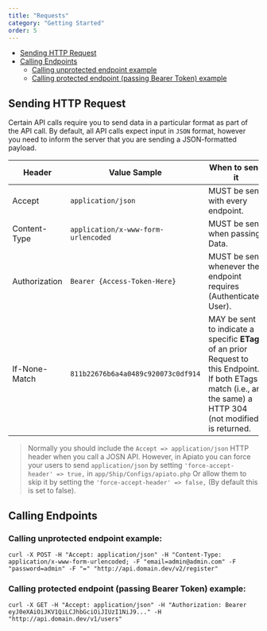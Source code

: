```yaml
---
title: "Requests"
category: "Getting Started"
order: 5
---
```

* [Sending HTTP Request](#send-http-req)
* [Calling Endpoints](#call-EP)
  * [Calling unprotected endpoint example](#call-unprotected-EP)
  * [Calling protected endpoint (passing Bearer Token) example](#call-protected-EP)
<a name="send-http-req"></a>
## Sending HTTP Request

Certain API calls require you to send data in a particular format as part of the API call.
By default, all API calls expect input in `JSON` format, however you need to inform the server that you are sending a JSON-formatted payload.

| Header        | Value Sample                        | When to send it                                                              |
|---------------|-------------------------------------|------------------------------------------------------------------------------|
| Accept        | `application/json`                  | MUST be sent with every endpoint.                                            |
| Content-Type  | `application/x-www-form-urlencoded` | MUST be sent when passing Data.                                              |
| Authorization | `Bearer {Access-Token-Here}`        | MUST be sent whenever the endpoint requires (Authenticated User).            |
| If-None-Match | `811b22676b6a4a0489c920073c0df914`  | MAY be sent to indicate a specific **ETag** of an prior Request to this Endpoint. If both ETags match (i.e., are the same) a HTTP 304 (not modified) is returned. |


> Normally you should include the `Accept => application/json` HTTP header when you call a JOSN API.
However, in Apiato you can force your users to send `application/json` by setting `'force-accept-header' => true,` in `app/Ship/Configs/apiato.php`
Or allow them to skip it by setting the `'force-accept-header' => false,` (By default this is set to false).

<a name="call-EP"></a>
## Calling Endpoints
<a name="call-unprotected-EP"></a>
### Calling unprotected endpoint example:

```shell
curl -X POST -H "Accept: application/json" -H "Content-Type: application/x-www-form-urlencoded; -F "email=admin@admin.com" -F "password=admin" -F "=" "http://api.domain.dev/v2/register"
```
<a name="call-protected-EP"></a>
### Calling protected endpoint (passing Bearer Token) example:

```shell
curl -X GET -H "Accept: application/json" -H "Authorization: Bearer eyJ0eXAiOiJKV1QiLCJhbGciOiJIUzI1NiJ9..." -H "http://api.domain.dev/v1/users"
```
